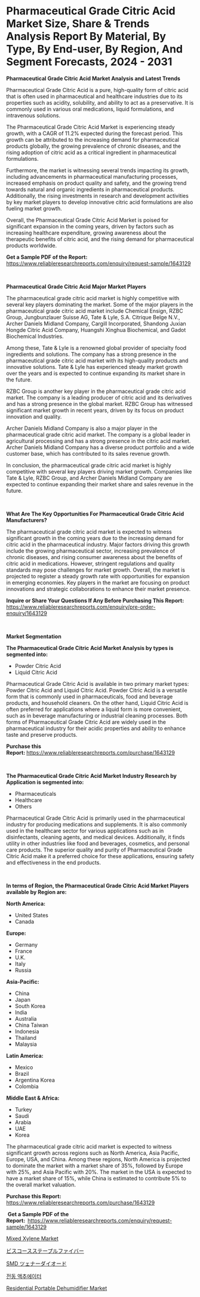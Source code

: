 <p><h1>Pharmaceutical Grade Citric Acid Market Size, Share & Trends Analysis Report By Material, By Type, By End-user, By Region, And Segment Forecasts, 2024 - 2031</h1></p><p><strong>Pharmaceutical Grade Citric Acid Market Analysis and Latest Trends</strong></p>
<p><p>Pharmaceutical Grade Citric Acid is a pure, high-quality form of citric acid that is often used in pharmaceutical and healthcare industries due to its properties such as acidity, solubility, and ability to act as a preservative. It is commonly used in various oral medications, liquid formulations, and intravenous solutions.</p><p>The Pharmaceutical Grade Citric Acid Market is experiencing steady growth, with a CAGR of 11.2% expected during the forecast period. This growth can be attributed to the increasing demand for pharmaceutical products globally, the growing prevalence of chronic diseases, and the rising adoption of citric acid as a critical ingredient in pharmaceutical formulations.</p><p>Furthermore, the market is witnessing several trends impacting its growth, including advancements in pharmaceutical manufacturing processes, increased emphasis on product quality and safety, and the growing trend towards natural and organic ingredients in pharmaceutical products. Additionally, the rising investments in research and development activities by key market players to develop innovative citric acid formulations are also fueling market growth.</p><p>Overall, the Pharmaceutical Grade Citric Acid Market is poised for significant expansion in the coming years, driven by factors such as increasing healthcare expenditure, growing awareness about the therapeutic benefits of citric acid, and the rising demand for pharmaceutical products worldwide.</p></p>
<p><strong>Get a Sample PDF of the Report:&nbsp;</strong> <a href="https://www.reliableresearchreports.com/enquiry/request-sample/1643129">https://www.reliableresearchreports.com/enquiry/request-sample/1643129</a></p>
<p>&nbsp;</p>
<p><strong>Pharmaceutical Grade Citric Acid Major Market Players</strong></p>
<p><p>The pharmaceutical grade citric acid market is highly competitive with several key players dominating the market. Some of the major players in the pharmaceutical grade citric acid market include Chemical Ensign, RZBC Group, Jungbunzlauer Suisse AG, Tate & Lyle, S.A. Citrique Belge N.V., Archer Daniels Midland Company, Cargill Incorporated, Shandong Juxian Hongde Citric Acid Company, Huangshi Xinghua Biochemical, and Gadot Biochemical Industries.</p><p>Among these, Tate & Lyle is a renowned global provider of specialty food ingredients and solutions. The company has a strong presence in the pharmaceutical grade citric acid market with its high-quality products and innovative solutions. Tate & Lyle has experienced steady market growth over the years and is expected to continue expanding its market share in the future.</p><p>RZBC Group is another key player in the pharmaceutical grade citric acid market. The company is a leading producer of citric acid and its derivatives and has a strong presence in the global market. RZBC Group has witnessed significant market growth in recent years, driven by its focus on product innovation and quality.</p><p>Archer Daniels Midland Company is also a major player in the pharmaceutical grade citric acid market. The company is a global leader in agricultural processing and has a strong presence in the citric acid market. Archer Daniels Midland Company has a diverse product portfolio and a wide customer base, which has contributed to its sales revenue growth.</p><p>In conclusion, the pharmaceutical grade citric acid market is highly competitive with several key players driving market growth. Companies like Tate & Lyle, RZBC Group, and Archer Daniels Midland Company are expected to continue expanding their market share and sales revenue in the future.</p></p>
<p>&nbsp;</p>
<p><strong>What Are The Key Opportunities For Pharmaceutical Grade Citric Acid Manufacturers?</strong></p>
<p><p>The pharmaceutical grade citric acid market is expected to witness significant growth in the coming years due to the increasing demand for citric acid in the pharmaceutical industry. Major factors driving this growth include the growing pharmaceutical sector, increasing prevalence of chronic diseases, and rising consumer awareness about the benefits of citric acid in medications. However, stringent regulations and quality standards may pose challenges for market growth. Overall, the market is projected to register a steady growth rate with opportunities for expansion in emerging economies. Key players in the market are focusing on product innovations and strategic collaborations to enhance their market presence.</p></p>
<p><strong>Inquire or Share Your Questions If Any Before Purchasing This Report:</strong> <a href="https://www.reliableresearchreports.com/enquiry/pre-order-enquiry/1643129">https://www.reliableresearchreports.com/enquiry/pre-order-enquiry/1643129</a></p>
<p>&nbsp;</p>
<p><strong>Market Segmentation</strong></p>
<p><strong>The Pharmaceutical Grade Citric Acid Market Analysis by types is segmented into:</strong></p>
<p><ul><li>Powder Citric Acid</li><li>Liquid Citric Acid</li></ul></p>
<p><p>Pharmaceutical Grade Citric Acid is available in two primary market types: Powder Citric Acid and Liquid Citric Acid. Powder Citric Acid is a versatile form that is commonly used in pharmaceuticals, food and beverage products, and household cleaners. On the other hand, Liquid Citric Acid is often preferred for applications where a liquid form is more convenient, such as in beverage manufacturing or industrial cleaning processes. Both forms of Pharmaceutical Grade Citric Acid are widely used in the pharmaceutical industry for their acidic properties and ability to enhance taste and preserve products.</p></p>
<p><strong>Purchase this Report:&nbsp;</strong><a href="https://www.reliableresearchreports.com/purchase/1643129">https://www.reliableresearchreports.com/purchase/1643129</a></p>
<p>&nbsp;</p>
<p><strong>The Pharmaceutical Grade Citric Acid Market Industry Research by Application is segmented into:</strong></p>
<p><ul><li>Pharmaceuticals</li><li>Healthcare</li><li>Others</li></ul></p>
<p><p>Pharmaceutical Grade Citric Acid is primarily used in the pharmaceutical industry for producing medications and supplements. It is also commonly used in the healthcare sector for various applications such as in disinfectants, cleaning agents, and medical devices. Additionally, it finds utility in other industries like food and beverages, cosmetics, and personal care products. The superior quality and purity of Pharmaceutical Grade Citric Acid make it a preferred choice for these applications, ensuring safety and effectiveness in the end products.</p></p>
<p>&nbsp;</p>
<p><strong>In terms of Region, the Pharmaceutical Grade Citric Acid Market Players available by Region are:</strong></p>
<p>
    <p> <strong> North America: </strong>
        <ul>
            <li>United States</li>
            <li>Canada</li>
        </ul>
        </p> 
    <p> <strong> Europe: </strong>
        <ul>
            <li>Germany</li>
            <li>France</li>
            <li>U.K.</li>
            <li>Italy</li>
            <li>Russia</li>
        </ul>
        </p> 
    <p> <strong> Asia-Pacific: </strong>
        <ul>
            <li>China</li>
            <li>Japan</li>
            <li>South Korea</li>
            <li>India</li>
            <li>Australia</li>
            <li>China Taiwan</li>
            <li>Indonesia</li>
            <li>Thailand</li>
            <li>Malaysia</li>
        </ul>
        </p> 
    <p> <strong> Latin America: </strong>
        <ul>
            <li>Mexico</li>
            <li>Brazil</li>
            <li>Argentina Korea</li>
            <li>Colombia</li>
        </ul>
        </p> 
    <p> <strong> Middle East & Africa: </strong>
        <ul>
            <li>Turkey</li>
            <li>Saudi</li>
            <li>Arabia</li>
            <li>UAE</li>
            <li>Korea</li>
        </ul>
    </p>
    </p>
<p><p>The pharmaceutical grade citric acid market is expected to witness significant growth across regions such as North America, Asia Pacific, Europe, USA, and China. Among these regions, North America is projected to dominate the market with a market share of 35%, followed by Europe with 25%, and Asia Pacific with 20%. The market in the USA is expected to have a market share of 15%, while China is estimated to contribute 5% to the overall market valuation.</p></p>
<p><strong>Purchase this Report: </strong><a href="https://www.reliableresearchreports.com/purchase/1643129">https://www.reliableresearchreports.com/purchase/1643129</a></p>
<p>&nbsp;<strong>Get a Sample PDF of the Report:&nbsp;&nbsp;</strong><a href="https://www.reliableresearchreports.com/enquiry/request-sample/1643129">https://www.reliableresearchreports.com/enquiry/request-sample/1643129</a></p>
<p><strong></strong></p>
<p><p><a href="https://view.publitas.com/reportprime-1/mixed-xylene-market-centers-on-aspects-such-as-market-growth-market-share-market-opportunity-and-projected-forecasts-spanning-from-2024-to-2031/">Mixed Xylene Market</a></p><p><a href="https://medium.com/@reyeshowell655/%E3%83%93%E3%82%B9%E3%82%B3%E3%83%BC%E3%82%B9%E3%82%B9%E3%83%86%E3%83%BC%E3%83%97%E3%83%AB%E3%83%95%E3%82%A1%E3%82%A4%E3%83%90%E3%83%BC%E5%B8%82%E5%A0%B4%E3%81%AE%E5%88%86%E6%9E%90%E3%81%A82024%E5%B9%B4%E3%81%8B%E3%82%892031%E5%B9%B4%E3%81%AE%E6%9C%9F%E9%96%93%E3%81%AB%E4%BA%88%E6%B8%AC%E3%81%95%E3%82%8C%E3%82%8B%E8%A6%8F%E6%A8%A1-d808a55b1f39">ビスコースステープルファイバー</a></p><p><a href="https://medium.com/@reyeshowell655/smd-%E3%82%BC%E3%83%8A%E3%83%BC%E3%83%80%E3%82%A4%E3%82%AA%E3%83%BC%E3%83%89%E5%B8%82%E5%A0%B4%E8%A6%8F%E6%A8%A1-%E5%B8%82%E5%A0%B4%E5%B1%95%E6%9C%9B%E3%81%A8%E5%B8%82%E5%A0%B4%E4%BA%88%E6%B8%AC-2024%E5%B9%B4%E3%81%8B%E3%82%892031%E5%B9%B4-a30bd5509632">SMD ツェナーダイオード</a></p><p><a href="https://medium.com/@henrywheeler53/%EC%A0%84%EA%B8%B0-%EC%95%A1%EC%B6%94%EC%97%90%EC%9D%B4%ED%84%B0-%EC%8B%9C%EC%9E%A5-%EB%8F%99%ED%96%A5-%EB%B0%8F-%EC%8B%9C%EC%9E%A5-%EB%B6%84%EC%84%9D%EC%9D%80-2024-2031-%EB%85%84%EC%9D%84-%EC%9C%84%ED%95%9C-%EC%98%88%EC%B8%A1%EB%90%98%EC%97%88%EC%8A%B5%EB%8B%88%EB%8B%A4-4aa3908ce8b8">전동 액추에이터</a></p><p><a href="https://natural-crush-b99.notion.site/Residential-Portable-Dehumidifier-Market-Provides-a-Comprehensive-Analysis-Including-a-Macro-Overvie-60f0414add0a4599bd3f90ef0bc64b46">Residential Portable Dehumidifier Market</a></p></p>